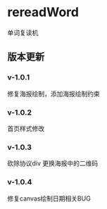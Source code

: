 # rereadWord
单词复读机

## 版本更新

### v-1.0.1
修复海报绘制，添加海报绘制约束

### v-1.0.2
首页样式修改

### v-1.0.3
砍除协议div
更换海报中的二维码

### v-1.0.4
修复canvas绘制日期相关BUG